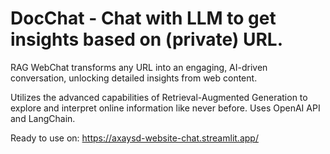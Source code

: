 # DocChat - Chat with LLM to get insights based on (private) URL.

RAG WebChat transforms any URL into an engaging, AI-driven conversation, unlocking detailed insights from web content.

Utilizes the advanced capabilities of Retrieval-Augmented Generation to explore and interpret online information like never before. Uses OpenAI API and LangChain.

Ready to use on: https://axaysd-website-chat.streamlit.app/
